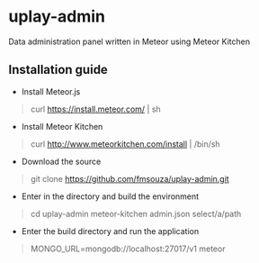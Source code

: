 # uplay-admin
Data administration panel written in Meteor using Meteor Kitchen

## Installation guide

* Install Meteor.js
> curl https://install.meteor.com/ | sh

* Install Meteor Kitchen
> curl http://www.meteorkitchen.com/install | /bin/sh

* Download the source
> git clone https://github.com/fmsouza/uplay-admin.git

* Enter in the directory and build the environment
> cd uplay-admin
> meteor-kitchen admin.json select/a/path

* Enter the build directory and run the application
>   MONGO_URL=mongodb://localhost:27017/v1 meteor
